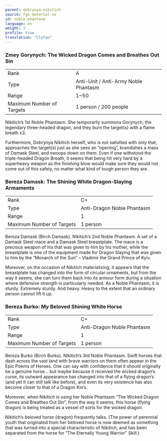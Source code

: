 ```yaml
---
parent: dobrynya-nikitich
source: fgo-material-xv
id: noble-phantasm
language: en
weight: 3
profile: true
translation: "Clyton"
---
```


### Zmey Gorynych: The Wicked Dragon Comes and Breathes Out Sin

<table>
  <tr><td>Rank</td><td>A</td></tr>
  <tr><td>Type</td><td>Anti-Unit / Anti-Army Noble Phantasm</td></tr>
  <tr><td>Range</td><td>1~50</td></tr>
  <tr><td>Maximum Number of Targets</td><td>1 person / 200 people</td></tr>
</table>

Nikitich’s 1st Noble Phantasm. She temporarily summons Gorynych, the legendary three-headed dragon, and they burn the target(s) with a flame breath x3.

Furthermore, Dobrynya Nikitich herself, who is not satisfied with only that, approaches the target(s) just as she sees an “opening”, brandishes a mass of Damask Steel, and swoops down on them. Even if one withstood the triple-headed Dragon Breath, it seems that being hit very hard by a superheavy weapon as the finishing blow would make sure they would not come out of this safely, no matter what kind of tough person they are.

### Bereza Damask: The Shining White Dragon-Slaying Armaments

<table>
  <tr><td>Rank</td><td>C+</td></tr>
  <tr><td>Type</td><td>Anti-Dragon Noble Phantasm</td></tr>
  <tr><td>Range</td><td>1</td></tr>
  <tr><td>Maximum Number of Targets</td><td>1 person</td></tr>
</table>

Bereza Damask (Birch Damask). Nikitich’s 2nd Noble Phantasm. A set of a Damask Steel mace and a Damask Steel breastplate. The mace is a precious weapon of his that was given to him by his mother, while the breastplate is one of the equipment made for Dragon Slaying that was given to him by the “Monarch of the Sun” – Vladimir the Grand Prince of Kyiv.

Moreover, on the occasion of Nikitich materializing, it appears that the breastplate has changed into the form of circular ornaments, but from the way it seems, she can turn them back into its armour form during a situation where defensive strength is particularly needed. As a Noble Phantasm, it is sturdy. Extremely sturdy. And heavy. Heavy to the extent that an ordinary person cannot lift it up.

### Bereza Burko: My Beloved Shining White Horse

<table>
  <tr><td>Rank</td><td>C+</td></tr>
  <tr><td>Type</td><td>Anti-Dragon Noble Phantasm</td></tr>
  <tr><td>Range</td><td>1</td></tr>
  <tr><td>Maximum Number of Targets</td><td>1 person</td></tr>
</table>

Bereza Burko (Birch Burko). Nikitich’s 3rd Noble Phantasm. Swift horses that dash across the vast land with brave warriors on them often appear in the Epic Poems of Heroes. One can say with confidence that it should originally be a genuine horse… but maybe because it received the wicked dragon’s curse, its outward appearance has changed into that of a flying dragon’s (and yet it can still talk like before), and even its very existence has also become closer to that of a Dragon Kin’s.

Moreover, when Nikitich is using her Noble Phantasm “The Wicked Dragon Comes and Breathes Out Sin”, from the way it seems, this horse (flying dragon) is being treated as a vessel of sorts for the wicked dragon.

Nikitich’s beloved horse (dragon) frequently talks. (The power of perennial youth that originated from her beloved horse is now deemed as something that was turned into a special characteristic of Nikitich, and has been separated from the horse for “The Eternally Young Warrior” Skill.)
